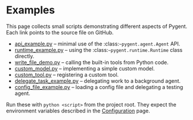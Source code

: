 # Examples

This page collects small scripts demonstrating different aspects of Pygent. Each link points to the source file on GitHub.

- [api_example.py](https://github.com/marianochaves/pygent/blob/main/examples/api_example.py) &ndash; minimal use of the :class:`~pygent.agent.Agent` API.
- [runtime_example.py](https://github.com/marianochaves/pygent/blob/main/examples/runtime_example.py) &ndash; using the :class:`~pygent.runtime.Runtime` class directly.
- [write_file_demo.py](https://github.com/marianochaves/pygent/blob/main/examples/write_file_demo.py) &ndash; calling the built-in tools from Python code.
- [custom_model.py](https://github.com/marianochaves/pygent/blob/main/examples/custom_model.py) &ndash; implementing a simple custom model.
- [custom_tool.py](https://github.com/marianochaves/pygent/blob/main/examples/custom_tool.py) &ndash; registering a custom tool.
- [delegate_task_example.py](https://github.com/marianochaves/pygent/blob/main/examples/delegate_task_example.py) &ndash; delegating work to a background agent.
- [config_file_example.py](https://github.com/marianochaves/pygent/blob/main/examples/config_file_example.py) &ndash; loading a config file and delegating a testing agent.

Run these with `python <script>` from the project root. They expect the environment variables described in the [Configuration](configuration.md) page.
